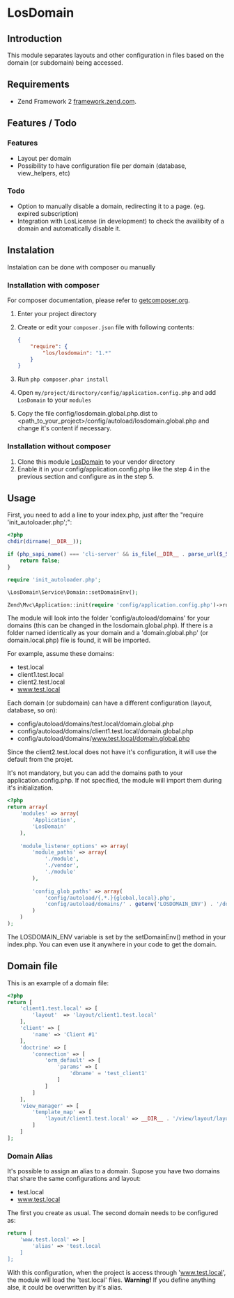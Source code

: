# LosDomain

## Introduction
This module separates layouts and other configuration in files based on the domain (or subdomain) being accessed.

## Requirements
- Zend Framework 2 [framework.zend.com](http://framework.zend.com/).

## Features / Todo

### Features
- Layout per domain
- Possibility to have configuration file per domain (database, view_helpers, etc) 

### Todo
- Option to manually disable a domain, redirecting it to a page. (eg. expired subscription)
- Integration with LosLicense (in development) to check the availibity of a domain and automatically disable it.

## Instalation
Instalation can be done with composer ou manually

### Installation with composer
For composer documentation, please refer to [getcomposer.org](http://getcomposer.org/).

  1. Enter your project directory
  2. Create or edit your `composer.json` file with following contents:

     ```json
     {
         "require": {
             "los/losdomain": "1.*"
         }
     }
     ```
  3. Run `php composer.phar install`
  4. Open `my/project/directory/config/application.config.php` and add `LosDomain` to your `modules`
  5. Copy the file config/losdomain.global.php.dist to <path_to_your_project>/config/autoload/losdomain.global.php 
     and change it's content if necessary.
     
### Installation without composer

  1. Clone this module [LosDomain](http://github.com/LansoWeb/LosDomain) to your vendor directory
  2. Enable it in your config/application.config.php like the step 4 in the previous section and configure as in the step 5.
  
## Usage
First, you need to add a line to your index.php, just after the "require 'init_autoloader.php';":

```php
<?php
chdir(dirname(__DIR__));

if (php_sapi_name() === 'cli-server' && is_file(__DIR__ . parse_url($_SERVER['REQUEST_URI'], PHP_URL_PATH))) {
    return false;
}

require 'init_autoloader.php';

\LosDomain\Service\Domain::setDomainEnv();

Zend\Mvc\Application::init(require 'config/application.config.php')->run();
```

The module will look into the folder 'config/autoload/domains' for your domains (this can be changed in the losdomain.global.php).
If there is a folder named identically as your domain and a 'domain.global.php' (or domain.local.php) file is found, it will be imported.

For example, assume these domains:
- test.local
- client1.test.local
- client2.test.local
- www.test.local

Each domain (or subdomain) can have a different configuration (layout, database, so on):
- config/autoload/domains/test.local/domain.global.php
- config/autoload/domains/client1.test.local/domain.global.php
- config/autoload/domains/www.test.local/domain.global.php

Since the client2.test.local does not have it's configuration, it will use the default from the projet.

It's not mandatory, but you can add the domains path to your application.config.php. If not specified, the module will import them during
it's initialization.
```php
<?php
return array(
    'modules' => array(
        'Application',
        'LosDomain'
    ),
    
    'module_listener_options' => array(
        'module_paths' => array(
            './module',
            './vendor',
            './module'
        ),
        
        'config_glob_paths' => array(
            'config/autoload/{,*.}{global,local}.php',
            'config/autoload/domains/' . getenv('LOSDOMAIN_ENV') . '/domain.{global,local}.php'
        )
    )
);
```

The LOSDOMAIN_ENV variable is set by the setDomainEnv() method in your index.php. You can even use it anywhere in your code to get the domain.

## Domain file
This is an example of a domain file:
```php
<?php
return [
    'client1.test.local' => [
        'layout'  => 'layout/client1.test.local'
    ],
    'client' => [
        'name' => 'Client #1'
    ],
    'doctrine' => [
        'connection' => [
            'orm_default' => [
                'params' => [
                    'dbname' = 'test_client1'
                ]
            ]
        ]
    ],
    'view_manager' => [
        'template_map' => [
            'layout/client1.test.local' => __DIR__ . '/view/layout/layout.phtml'
        ]
    ]
];
```

### Domain Alias
It's possible to assign an alias to a domain. Supose you have two domains that share the same configurations and layout:
- test.local
- www.test.local

The first you create as usual. The second domain needs to be configured as:
```php
return [
    'www.test.local' => [
        'alias' => 'test.local
    ]
];
```

With this configuration, when the project is access through 'www.test.local', the module will load the 'test.local' files.
**Warning!** If you define anything alse, it could be overwritten by it's alias.
